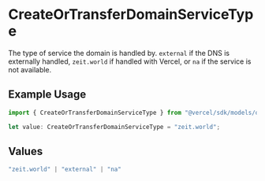 # CreateOrTransferDomainServiceType

The type of service the domain is handled by. `external` if the DNS is externally handled, `zeit.world` if handled with Vercel, or `na` if the service is not available.

## Example Usage

```typescript
import { CreateOrTransferDomainServiceType } from "@vercel/sdk/models/operations/createortransferdomain.js";

let value: CreateOrTransferDomainServiceType = "zeit.world";
```

## Values

```typescript
"zeit.world" | "external" | "na"
```
